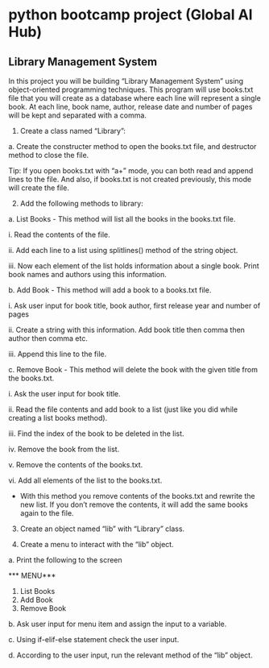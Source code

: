 # python bootcamp project (Global AI Hub)

## Library Management System

In this project you will be building “Library Management System” using object-oriented programming techniques. This program will use books.txt file that you will create as a database where each line will represent a single book. At each line, book name, author, release date and number of pages will be kept and separated with a comma.
1. Create a class named “Library”:

a. Create the constructer method to open the books.txt file, and destructor method to close the file.

Tip: If you open books.txt with “a+” mode, you can both read and append lines to the file. And also, if books.txt is not created previously, this mode will create the file.

2. Add the following methods to library:

a. List Books - This method will list all the books in the books.txt file.

i. Read the contents of the file.

ii. Add each line to a list using splitlines() method of the string object.

iii. Now each element of the list holds information about a single book. Print book names and authors using this information.


b. Add Book - This method will add a book to a books.txt file.

i. Ask user input for book title, book author, first release year and number of pages

ii. Create a string with this information. Add book title then comma then author then comma etc.

iii. Append this line to the file.


c. Remove Book - This method will delete the book with the given title from the books.txt.

i. Ask the user input for book title.

ii. Read the file contents and add book to a list (just like you did while creating a list books method).

iii. Find the index of the book to be deleted in the list.

iv. Remove the book from the list.

v. Remove the contents of the books.txt.

vi. Add all elements of the list to the books.txt.

* With this method you remove contents of the books.txt and rewrite the new list. If you don’t remove the contents, it will add the same books again to the file.


3. Create an object named “lib” with “Library” class.

4. Create a menu to interact with the “lib” object.

a. Print the following to the screen

*** MENU***
1) List Books
2) Add Book
3) Remove Book

b. Ask user input for menu item and assign the input to a variable.

c. Using if-elif-else statement check the user input.

d. According to the user input, run the relevant method of the “lib” object.
